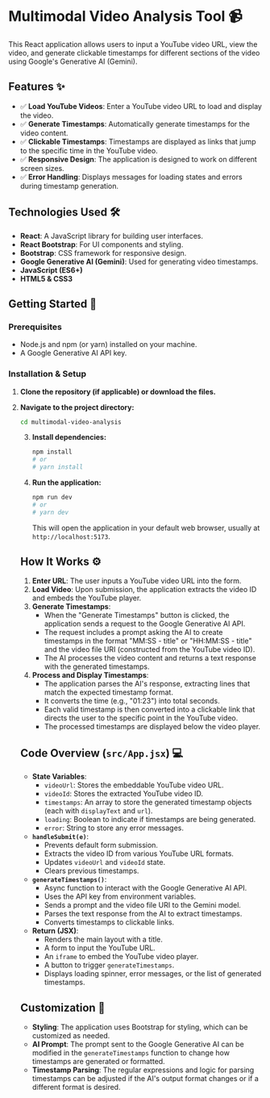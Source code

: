 #  Multimodal Video Analysis Tool 📹

This React application allows users to input a YouTube video URL, view the video, and generate clickable timestamps for different sections of the video using Google's Generative AI (Gemini).

## Features ✨

-   ✅ **Load YouTube Videos**: Enter a YouTube video URL to load and display the video.
-   ✅ **Generate Timestamps**: Automatically generate timestamps for the video content.
-   ✅ **Clickable Timestamps**: Timestamps are displayed as links that jump to the specific time in the YouTube video.
-   ✅ **Responsive Design**: The application is designed to work on different screen sizes.
-   ✅ **Error Handling**: Displays messages for loading states and errors during timestamp generation.

## Technologies Used 🛠️

-   **React**: A JavaScript library for building user interfaces.
-   **React Bootstrap**: For UI components and styling.
-   **Bootstrap**: CSS framework for responsive design.
-   **Google Generative AI (Gemini)**: Used for generating video timestamps.
-   **JavaScript (ES6+)**
-   **HTML5 & CSS3**

## Getting Started 🚀

### Prerequisites

-   Node.js and npm (or yarn) installed on your machine.
-   A Google Generative AI API key.

### Installation & Setup

1.  **Clone the repository (if applicable) or download the files.**
2.  **Navigate to the project directory:**
    ```bash
    cd multimodal-video-analysis
    ```
    3.  **Install dependencies:**
        ```bash
        npm install
        # or
        # yarn install
        ```

    4.  **Run the application:**
        ```bash
        npm run dev
        # or
        # yarn dev
        ```
        This will open the application in your default web browser, usually at `http://localhost:5173`.

    ## How It Works ⚙️

    1.  **Enter URL**: The user inputs a YouTube video URL into the form.
    2.  **Load Video**: Upon submission, the application extracts the video ID and embeds the YouTube player.
    3.  **Generate Timestamps**:
        *   When the "Generate Timestamps" button is clicked, the application sends a request to the Google Generative AI API.
        *   The request includes a prompt asking the AI to create timestamps in the format "MM:SS - title" or "HH:MM:SS - title" and the video file URI (constructed from the YouTube video ID).
        *   The AI processes the video content and returns a text response with the generated timestamps.
    4.  **Process and Display Timestamps**:
        *   The application parses the AI's response, extracting lines that match the expected timestamp format.
        *   It converts the time (e.g., "01:23") into total seconds.
        *   Each valid timestamp is then converted into a clickable link that directs the user to the specific point in the YouTube video.
        *   The processed timestamps are displayed below the video player.

    ## Code Overview (`src/App.jsx`) 💻

    -   **State Variables**:
        -   `videoUrl`: Stores the embeddable YouTube video URL.
        -   `videoId`: Stores the extracted YouTube video ID.
        -   `timestamps`: An array to store the generated timestamp objects (each with `displayText` and `url`).
        -   `loading`: Boolean to indicate if timestamps are being generated.
        -   `error`: String to store any error messages.
    -   **`handleSubmit(e)`**:
        -   Prevents default form submission.
        -   Extracts the video ID from various YouTube URL formats.
        -   Updates `videoUrl` and `videoId` state.
        -   Clears previous timestamps.
    -   **`generateTimestamps()`**:
        -   Async function to interact with the Google Generative AI API.
        -   Uses the API key from environment variables.
        -   Sends a prompt and the video file URI to the Gemini model.
        -   Parses the text response from the AI to extract timestamps.
        -   Converts timestamps to clickable links.
    -   **Return (JSX)**:
        -   Renders the main layout with a title.
        -   A form to input the YouTube URL.
        -   An `iframe` to embed the YouTube video player.
        -   A button to trigger `generateTimestamps`.
        -   Displays loading spinner, error messages, or the list of generated timestamps.

    ## Customization 🎨

    -   **Styling**: The application uses Bootstrap for styling, which can be customized as needed.
    -   **AI Prompt**: The prompt sent to the Google Generative AI can be modified in the `generateTimestamps` function to change how timestamps are generated or formatted.
    -   **Timestamp Parsing**: The regular expressions and logic for parsing timestamps can be adjusted if the AI's output format changes or if a different format is desired.
